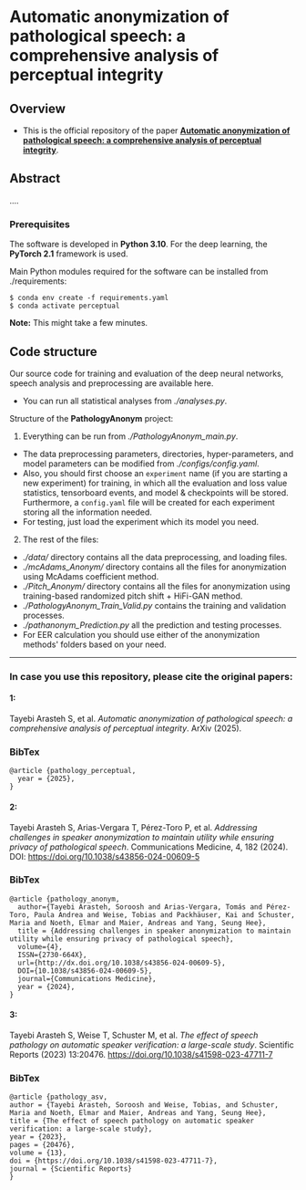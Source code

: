 # Automatic anonymization of pathological speech: a comprehensive analysis of perceptual integrity



Overview
------

* This is the official repository of the paper [**Automatic anonymization of pathological speech: a comprehensive analysis of perceptual integrity**](TODO).

Abstract
------
....

### Prerequisites

The software is developed in **Python 3.10**. For the deep learning, the **PyTorch 2.1** framework is used.



Main Python modules required for the software can be installed from ./requirements:

```
$ conda env create -f requirements.yaml
$ conda activate perceptual
```

**Note:** This might take a few minutes.


Code structure
---

Our source code for training and evaluation of the deep neural networks, speech analysis and preprocessing are available here.

* You can run all statistical analyses from *./analyses.py*.


Structure of the **PathologyAnonym** project:

1. Everything can be run from *./PathologyAnonym_main.py*. 
* The data preprocessing parameters, directories, hyper-parameters, and model parameters can be modified from *./configs/config.yaml*.
* Also, you should first choose an `experiment` name (if you are starting a new experiment) for training, in which all the evaluation and loss value statistics, tensorboard events, and model & checkpoints will be stored. Furthermore, a `config.yaml` file will be created for each experiment storing all the information needed.
* For testing, just load the experiment which its model you need.

2. The rest of the files:
* *./data/* directory contains all the data preprocessing, and loading files.
* *./mcAdams_Anonym/* directory contains all the files for anonymization using McAdams coefficient method.
* *./Pitch_Anonym/* directory contains all the files for anonymization using training-based randomized pitch shift + HiFi-GAN method.
* *./PathologyAnonym_Train_Valid.py* contains the training and validation processes.
* *./pathanonym_Prediction.py* all the prediction and testing processes.
* For EER calculation you should use either of the anonymization methods' folders based on your need.



------
### In case you use this repository, please cite the original papers:

#### 1:

Tayebi Arasteh S, et al. *Automatic anonymization of pathological speech: a comprehensive analysis of perceptual integrity*. ArXiv (2025).


### BibTex

    @article {pathology_perceptual,
      year = {2025},
    }


#### 2:

Tayebi Arasteh S, Arias-Vergara T, Pérez-Toro P, et al. *Addressing challenges in speaker anonymization to maintain utility while ensuring privacy of pathological speech*. Communications Medicine, 4, 182 (2024). DOI: https://doi.org/10.1038/s43856-024-00609-5


### BibTex

    @article {pathology_anonym,
      author={Tayebi Arasteh, Soroosh and Arias-Vergara, Tomás and Pérez-Toro, Paula Andrea and Weise, Tobias and Packhäuser, Kai and Schuster, Maria and Noeth, Elmar and Maier, Andreas and Yang, Seung Hee},
      title = {Addressing challenges in speaker anonymization to maintain utility while ensuring privacy of pathological speech},
      volume={4},
      ISSN={2730-664X},
      url={http://dx.doi.org/10.1038/s43856-024-00609-5},
      DOI={10.1038/s43856-024-00609-5},
      journal={Communications Medicine},
      year = {2024},
    }


#### 3:

Tayebi Arasteh S, Weise T, Schuster M, et al. *The effect of speech pathology on automatic speaker verification: a large-scale study*. Scientific Reports (2023) 13:20476. https://doi.org/10.1038/s41598-023-47711-7



### BibTex

    @article {pathology_asv,
    author = {Tayebi Arasteh, Soroosh and Weise, Tobias, and Schuster, Maria and Noeth, Elmar and Maier, Andreas and Yang, Seung Hee},
    title = {The effect of speech pathology on automatic speaker verification: a large-scale study},
    year = {2023},
    pages = {20476},
    volume = {13},
    doi = {https://doi.org/10.1038/s41598-023-47711-7},
    journal = {Scientific Reports}
    }
